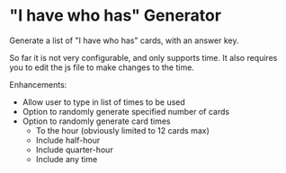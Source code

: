# "I have who has" Generator

Generate a list of "I have who has" cards, with an answer key.

So far it is not very configurable, and only supports time.
It also requires you to edit the js file to make changes to the time.

Enhancements:
* Allow user to type in list of times to be used
* Option to randomly generate specified number of cards
* Option to randomly generate card times
  * To the hour (obviously limited to 12 cards max)
  * Include half-hour
  * Include quarter-hour
  * Include any time
